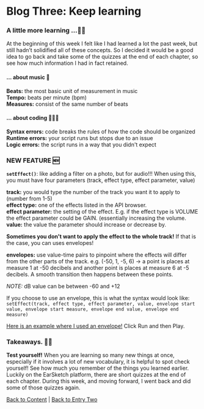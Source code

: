 # Blog Three: Keep learning

### A little more learning ...✍🏽

At the beginning of this week I felt like I had learned a lot the past week, but still hadn’t solidified all of these concepts. So I decided it would be a good idea to go back and take some of the quizzes at the end of each chapter, so see how much information I had in fact retained.
 
#### ... about music 🎤
**Beats:** the most basic unit of measurement in music <br>
**Tempo:** beats per minute (bpm) <br>
**Measures:** consist of the same number of beats <br>

#### ... about coding 👩🏽‍💻 
**Syntax errors:** code breaks the rules of how the code should be organized <br>
**Runtime errors:** your script runs but stops due to an issue <br>
**Logic errors:** the script runs in a way that you didn't expect <br>

### NEW FEATURE 🆕
**`setEffect()`**: like adding a filter on a photo, but for audio!!! When using this, you must have four parameters (track, effect type, effect parameter, value)<br>

**track:** you would type the number of the track you want it to apply to (number from 1-5) <br>
**effect type:** one of the effects listed in the API browser.<br>
**effect parameter:** the setting of the effect. E.g. if the effect type is VOLUME the effect parameter could be GAIN. (essentially increasing the volume.<br>
**value:** the value the parameter should increase or decrease by.<br> 

**Sometimes you don't want to apply the effect to the whole track!** If that is the case, you can uses envelopes!

**envelopes:** use value-time pairs to pinpoint where the effects will differ from the other parts of the track. e.g. (-50, 1, -5, 6) -> a point is places at measure 1 at -50 decibels and another point is places at measure 6 at -5 decibels. A smooth transition then happens between these points. 

*NOTE:* dB value can be between -60 and +12

If you choose to use an envelope, this is what the syntax would look like: `setEffect(track, effect type, effect parameter, value, envelope start value, envelope start measure, envelope end value, envelope end measure)`

[Here is an example where I used an envelope!](https://earsketch.gatech.edu/earsketch2/#?sharing=FbJOmjgfa8lLAQdun3yPng
) Click Run and then Play. 
### Takeaways. 👌🏽

**Test yourself!** When you are learning so many new things at once, especially if it involves a lot of new vocabulary, it is helpful to spot check yourself! See how much you remember of the things you learned earlier. Luckily on the EarSketch platform, there are short quizzes at the end of each chapter. During this week, and moving forward, I went back and did some of those quizzes again.


[Back to Content](../README.md) 
|
[Back to Entry Two](entry-two.md)


